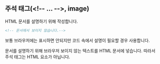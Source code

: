 ## 주석 태그(\<!-- ... -->, image)

HTML 문서를 설명하기 위해 작성합니다.

```html
<!-- 문서에서 보이지 않습니다.-->
```

보통 브라우저에는 표시하면 안되지만 코드 속에서 설명이 필요할 경우 사용합니다.

문서를 설명하기 위해 브라우저 보이지 않는 텍스트를 HTML 문서에 넣습니다. 따라서 주석 태그는 HTML 요소가 아닙니다. 